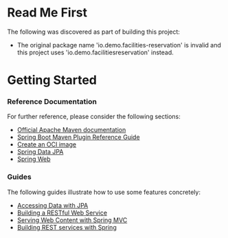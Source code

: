 # Read Me First
The following was discovered as part of building this project:

* The original package name 'io.demo.facilities-reservation' is invalid and this project uses 'io.demo.facilitiesreservation' instead.

# Getting Started

### Reference Documentation
For further reference, please consider the following sections:

* [Official Apache Maven documentation](https://maven.apache.org/guides/index.html)
* [Spring Boot Maven Plugin Reference Guide](https://docs.spring.io/spring-boot/docs/3.2.1-SNAPSHOT/maven-plugin/reference/html/)
* [Create an OCI image](https://docs.spring.io/spring-boot/docs/3.2.1-SNAPSHOT/maven-plugin/reference/html/#build-image)
* [Spring Data JPA](https://docs.spring.io/spring-boot/docs/3.2.1-SNAPSHOT/reference/htmlsingle/index.html#data.sql.jpa-and-spring-data)
* [Spring Web](https://docs.spring.io/spring-boot/docs/3.2.1-SNAPSHOT/reference/htmlsingle/index.html#web)

### Guides
The following guides illustrate how to use some features concretely:

* [Accessing Data with JPA](https://spring.io/guides/gs/accessing-data-jpa/)
* [Building a RESTful Web Service](https://spring.io/guides/gs/rest-service/)
* [Serving Web Content with Spring MVC](https://spring.io/guides/gs/serving-web-content/)
* [Building REST services with Spring](https://spring.io/guides/tutorials/rest/)

